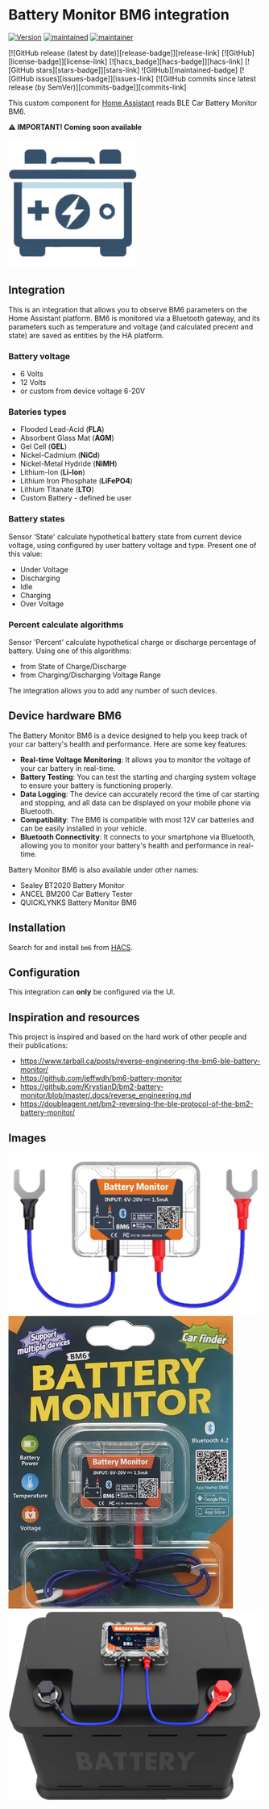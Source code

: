 # Battery Monitor BM6 integration
[![Version](https://img.shields.io/badge/version-1.0.0-green.svg?style=for-the-badge)](#) [![maintained](https://img.shields.io/maintenance/yes/2025.svg?style=for-the-badge)](#) [![maintainer](https://img.shields.io/badge/maintainer-Rafal%20Drzymala%20%40Rafciq-blue.svg?style=for-the-badge)](#)

[![GitHub release (latest by date)][release-badge]][release-link] [![GitHub][license-badge]][license-link] [![hacs_badge][hacs-badge]][hacs-link] [![GitHub stars][stars-badge]][stars-link] ![GitHub][maintained-badge] [![GitHub issues][issues-badge]][issues-link] [![GitHub commits since latest release (by SemVer)][commits-badge]][commits-link]

This custom component for [Home Assistant](https://www.home-assistant.io) reads BLE Car Battery Monitor BM6.

**:warning: IMPORTANT! Coming soon available**

![Image](images/icon.png)

## Integration
This is an integration that allows you to observe BM6 parameters on the Home Assistant platform. BM6 is monitored via a Bluetooth gateway, and its parameters such as temperature and voltage (and calculated precent and state) are saved as entities by the HA platform.
### Battery voltage
- 6 Volts
- 12 Volts
- or custom from device voltage 6-20V
### Bateries types
- Flooded Lead-Acid (**FLA**)
- Absorbent Glass Mat (**AGM**)
- Gel Cell (**GEL**)
- Nickel-Cadmium (**NiCd**)
- Nickel-Metal Hydride (**NiMH**)
- Lithium-Ion (**Li-Ion**)
- Lithium Iron Phosphate (**LiFePO4**)
- Lithium Titanate (**LTO**)
- Custom Battery - defined be user
### Battery states
Sensor 'State' calculate hypothetical battery state from current device voltage, using configured by user battery voltage and type. Present one of this value:
- Under Voltage
- Discharging
- Idle
- Charging
- Over Voltage
### Percent calculate algorithms
Sensor 'Percent' calculate hypothetical charge or discharge percentage of battery. Using one of this algorithms:
- from State of Charge/Discharge
- from Charging/Discharging Voltage Range

The integration allows you to add any number of such devices.
## Device hardware BM6
The Battery Monitor BM6 is a device designed to help you keep track of your car battery's health and performance. Here are some key features:
- **Real-time Voltage Monitoring**: It allows you to monitor the voltage of your car battery in real-time.
- **Battery Testing**: You can test the starting and charging system voltage to ensure your battery is functioning properly.
- **Data Logging**: The device can accurately record the time of car starting and stopping, and all data can be displayed on your mobile phone via Bluetooth.
- **Compatibility**: The BM6 is compatible with most 12V car batteries and can be easily installed in your vehicle.
- **Bluetooth Connectivity**: It connects to your smartphone via Bluetooth, allowing you to monitor your battery's health and performance in real-time.

Battery Monitor BM6 is also available under other names:
- Sealey BT2020 Battery Monitor
- ANCEL BM200 Car Battery Tester
- QUICKLYNKS Battery Monitor BM6

## Installation

Search for and install `bm6` from [HACS](https://hacs.xyz/).

## Configuration

This integration can **only** be configured via the UI.

## Inspiration and resources
This project is inspired and based on the hard work of other people and their publications:
- https://www.tarball.ca/posts/reverse-engineering-the-bm6-ble-battery-monitor/
- https://github.com/jeffwdh/bm6-battery-monitor
- https://github.com/KrystianD/bm2-battery-monitor/blob/master/.docs/reverse_engineering.md
- https://doubleagent.net/bm2-reversing-the-ble-protocol-of-the-bm2-battery-monitor/

## Images
![Image](images/bm6_device.png)![Image](images/bm6_box.png)![Image](images/bm6_with_battery.png)